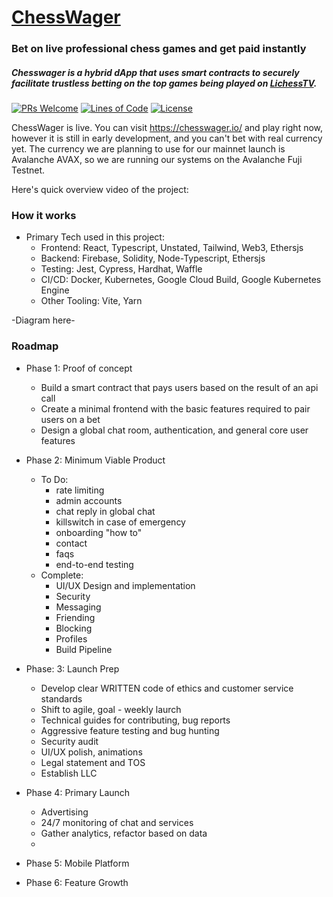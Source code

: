 # [ChessWager](https://chesswager.io/)

### Bet on live professional chess games and get paid instantly

##### Chesswager is a hybrid dApp that uses smart contracts to securely facilitate trustless betting on the top games being played on [LichessTV](https://lichess.org/tv).

[![PRs Welcome](https://img.shields.io/badge/PRs-welcome-brightgreen.svg)](#)
[![Lines of Code](https://img.shields.io/tokei/lines/github/geektechniquestudios/ChessWager)](#)
[![License](https://img.shields.io/github/license/geektechniquestudios/ChessWager)](#)


ChessWager is live. You can visit https://chesswager.io/ and play right now, however it is still in early development, and you can't bet with real currency yet. The currency we are planning to use for our mainnet launch is Avalanche AVAX, so we are running our systems on the Avalanche Fuji Testnet.

Here's quick overview video of the project:

### How it works

- Primary Tech used in this project:
  - Frontend: React, Typescript, Unstated, Tailwind, Web3, Ethersjs
  - Backend: Firebase, Solidity, Node-Typescript, Ethersjs
  - Testing: Jest, Cypress, Hardhat, Waffle
  - CI/CD: Docker, Kubernetes, Google Cloud Build, Google Kubernetes Engine
  - Other Tooling: Vite, Yarn

-Diagram here-

### Roadmap

- Phase 1: Proof of concept
  - Build a smart contract that pays users based on the result of an api call
  - Create a minimal frontend with the basic features required to pair users on a bet
  - Design a global chat room, authentication, and general core user features

- Phase 2: Minimum Viable Product
  - To Do:
    - rate limiting
    - admin accounts
    - chat reply in global chat
    - killswitch in case of emergency
    - onboarding "how to"
    - contact
    - faqs
    - end-to-end testing
  - Complete:
    - UI/UX Design and implementation
    - Security
    - Messaging
    - Friending
    - Blocking
    - Profiles
    - Build Pipeline
- Phase: 3: Launch Prep
  - Develop clear WRITTEN code of ethics and customer service standards
  - Shift to agile, goal - weekly laurch
  - Technical guides for contributing, bug reports
  - Aggressive feature testing and bug hunting
  - Security audit
  - UI/UX polish, animations
  - Legal statement and TOS
  - Establish LLC 
- Phase 4: Primary Launch
  - Advertising
  - 24/7 monitoring of chat and services
  - Gather analytics, refactor based on data
  - 
- Phase 5: Mobile Platform
- Phase 6: Feature Growth
